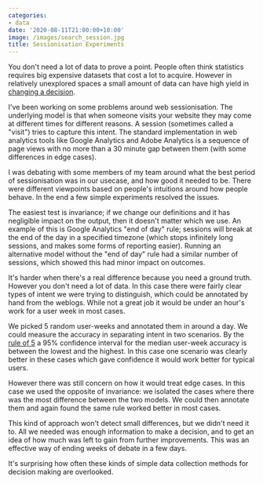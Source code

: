 ```yaml
---
categories:
- data
date: '2020-08-11T21:00:00+10:00'
image: /images/search_session.jpg
title: Sessionisation Experiments
---
```


You don't need a lot of data to prove a point.
People often think statistics requires big expensive datasets that cost a lot to acquire.
However in relatively unexplored spaces a small amount of data can have high yield in [changing a decision](/analysis-decision).

I've been working on some problems around web sessionisation.
The underlying model is that when someone visits your website they may come at different times for different reasons.
A session (sometimes called a "visit") tries to capture this intent.
The standard implementation in web analytics tools like Google Analytics and Adobe Analytics is a sequence of page views with no more than a 30 minute gap between them (with some differences in edge cases).

I was debating with some members of my team around what the best period of sessionisation was in our usecase, and how good it needed to be.
There were different viewpoints based on people's intuitions around how people behave.
In the end a few simple experiments resolved the issues.

The easiest test is invariance; if we change our definitions and it has negligible impact on the output, then it doesn't matter which we use.
An example of this is Google Analytics "end of day" rule; sessions will break at the end of the day in a specified timezone (which stops infinitely long sessions, and makes some forms of reporting easier).
Running an alternative model without the "end of day" rule had a similar number of sessions, which showed this had minor impact on outcomes.

It's harder when there's a real difference because you need a ground truth.
However you don't need a lot of data.
In this case there were fairly clear types of intent we were trying to distinguish, which could be annotated by hand from the weblogs.
While not a great job it would be under an hour's work for a user week in most cases.

We picked 5 random user-weeks and annotated them in around a day.
We could measure the accuracy in separating intent in two scenarios.
By the [rule of 5](/rule-of-five) a 95% confidence interval for the median user-week accuracy is between the lowest and the highest.
In this case one scenario was clearly better in these cases which gave confidence it would work better for typical users.

However there was still concern on how it would treat edge cases.
In this case we used the opposite of invariance: we isolated the cases where there was the most difference between the two models.
We could then annotate them and again found the same rule worked better in most cases.

This kind of approach won't detect small differences, but we didn't need it to.
All we needed was enough information to make a decision, and to get an idea of how much was left to gain from further improvements.
This was an effective way of ending weeks of debate in a few days.

It's surprising how often these kinds of simple data collection methods for decision making are overlooked.
